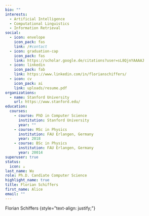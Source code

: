 ```yaml
---
bio: ""
interests:
  - Artificial Intelligence
  - Computational Linguistics
  - Information Retrieval
social:
  - icon: envelope
    icon_pack: fas
    link: /#contact
  - icon: graduation-cap
    icon_pack: fas
    link: https://scholar.google.de/citations?user=sL8QjnYAAAAJ
  - icon: linkedin
    icon_pack: fab
    link: https://www.linkedin.com/in/florianschiffers/
  - icon: cv
    icon_pack: ai
    link: uploads/resume.pdf
organizations:
  - name: Stanford University
    url: https://www.stanford.edu/
education:
  courses:
    - course: PhD in Computer Science
      institution: Stanford University
      year: ""
    - course: MSc in Physics
      institution: FAU Erlangen, Germany
      year: 2018
    - course: BSc in Physics
      institution: FAU Erlangen, Germany
      year: 20014
superuser: true
status:
  icon: ☕️
last_name: Wu
role: Ph.D. Candiate Computer Science
highlight_name: true
title: Florian Schiffers
first_name: Alice
email: ""
---
```

Florian Schiffers
{style="text-align: justify;"}
